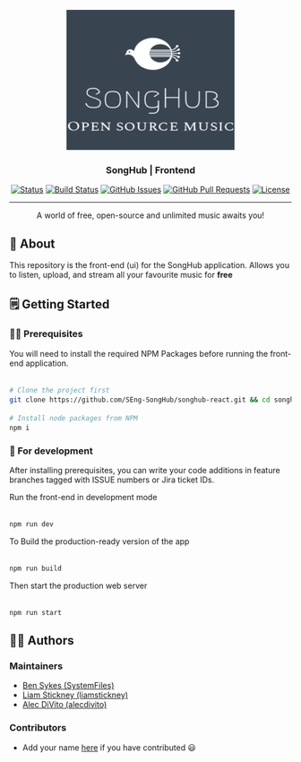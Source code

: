 <p align="center">
  <a href="" rel="noopener">
 <img width=300px height=250px src="/doc/assets/logo.png" alt="Songhub Logo"></a>
</p>

<h3 align="center">SongHub | Frontend</h3>

<div align="center">

[![Status](https://img.shields.io/badge/status-active-success.svg)](https://songhub.atlassian.net)
[![Build Status](https://github.com/SEng-SongHub/songhub-react/workflows/Lint/badge.svg)](https://github.com/SEng-SongHub/songhub-react/actions?query=workflow%3ALint)
[![GitHub Issues](https://img.shields.io/github/issues/SEng-SongHub/songhub-react.svg)](https://github.com/SEng-SongHub/songhub-react/issues)
[![GitHub Pull Requests](https://img.shields.io/github/issues-pr/SEng-SongHub/songhub-react.svg)](https://github.com/SEng-SongHub/songhub-react/pulls)
[![License](https://img.shields.io/badge/license-Apache2.0-blue.svg)](/LICENSE)

</div>

---

<p align="center"> A world of free, open-source and unlimited music awaits you!
    <br> 
</p>

## 🧐 About <a name = "about"></a>

This repository is the front-end (ui) for the SongHub application. Allows you to listen, upload, and stream all your favourite music for **free**

## 🗒 Getting Started

### 👷‍♂️ Prerequisites

You will need to install the required NPM Packages before running the front-end application.

```bash

# Clone the project first
git clone https://github.com/SEng-SongHub/songhub-react.git && cd songhub-react/

# Install node packages from NPM
npm i

```

### 🔧 For development

After installing prerequisites, you can write your code additions in feature branches tagged with ISSUE numbers or Jira ticket IDs.

Run the front-end in development mode

```bash

npm run dev

```

To Build the production-ready version of the app

``` bash

npm run build

```

Then start the production web server

```bash

npm run start

```

## 👷‍♂️ Authors <a name = "authors" >

### Maintainers

- [Ben Sykes (SystemFiles)](https://sykesdev.ca/)
- [Liam Stickney (liamstickney)](https://github.com/)
- [Alec DiVito (alecdivito)](https://github.com/)

### Contributors

- Add your name [here](/CONTRIBUTORS.md) if you have contributed 😃